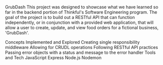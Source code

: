 GrubDash
This project was designed to showcase what we have learned so far in the backend portion of Thinkful's Software Engineering program. The goal of the project is to build out a RESTful API that can function independently, or in conjunction with a provided web application, that will allow a user to create, update, and view food orders for a fictional business, 'GrubDash'.

Concepts Implemented and Explored
Creating single responsibility middleware
Allowing for CRUDL operations
Following RESTful API practices
Passing error objects with a status and message to the error handler
Tools and Tech
JavaScript
Express
Node.js
Nodemon